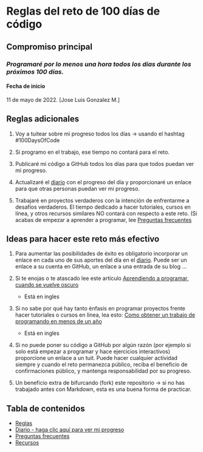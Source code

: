 # Reglas del reto de 100 días de código

## Compromiso principal

### _Programaré por lo menos una hora todos los días durante los próximos 100 días._

#### Fecha de inicio

11 de mayo de 2022. [Jose Luis Gonzalez M.]

## Reglas adicionales

1.  Voy a tuitear sobre mi progreso todos los días -> usando el hashtag #100DaysOfCode

2.  Si programo en el trabajo, ese tiempo no contará para el reto.

3.  Publicaré mi código a GitHub todos los días para que todos puedan ver mi progreso.

4.  Actualizaré el [diario](diario.md) con el progreso del día y proporcionaré un enlace para que otras personas puedan ver mi progreso.

5.  Trabajaré en proyectos verdaderos con la intención de enfrentarme a desafíos verdaderos. El tiempo dedicado a hacer tutoriales, cursos en línea, y otros recursos similares NO contará con respecto a este reto. (Si acabas de empezar a aprender a programar, lee [Preguntas frecuentes](preguntas_frecuentes.md)

## Ideas para hacer este reto más efectivo

1.  Para aumentar las posibilidades de éxito es obligatorio incorporar un enlace en cada uno de sus aportes del día en el [diario](diario.md). Puede ser un enlace a su cuenta en GitHub, un enlace a una entrada de su blog ...

2.  Si te enojas o te atascado lee este artículo [Aprendiendo a programar, cuando se vuelve oscuro](https://www.freecodecamp.org/news/learning-to-code-when-it-gets-dark-e485edfb58fd)

    * Está en ingles

3.  Si no sabe por qué hay tanto énfasis en programar proyectos frente hacer tutoriales o cursos en línea, lea esto: [Como obtener un trabajo de programando en menos de un año](https://www.freecodecamp.org/news/how-to-get-a-developer-job-in-less-than-a-year-c27bbfe71645)

    * Está en ingles

4.  Si no puede poner su código a GitHub por algún razón (por ejemplo si solo está empezar a programar y hace ejercicios interactivos) proporcione un enlace a un tuit. Puede hacer cualquier actividad siempre y cuando el reto permanezca público, reciba el beneficio de confirmaciones público, y mantenga responsabilidad por su progreso.

5.  Un beneficio extra de bifurcando (fork) este repositorio -> si no has trabajado antes con Markdown, esta es una buena forma de practicar.

## Tabla de contenidos

* [Reglas](reglas.md)
* [Diario - haga clic aquí para ver mi progreso](log.md)
* [Preguntas frecuentes](preguntas_frecuentes.md)
* [Recursos](recursos.md)
